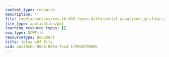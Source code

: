 ```yaml
---
content_type: resource
description: ''
file: /media/courses/res-18-009-learn-differential-equations-up-close-with-gilbert-strang-and-cleve-moler-fall-2015/a4e39ebc80a800847ecd1f99d679068b_o93axeQJqJ8.pdf
file_type: application/pdf
learning_resource_types: []
ocw_type: OCWFile
resourcetype: Document
title: 3play pdf file
uid: a4e39ebc-80a8-0084-7ecd-1f99d679068b
---
```

